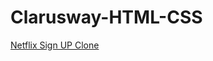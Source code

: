 # Clarusway-HTML-CSS
[Netflix Sign UP Clone](https://anthonyharold67.github.io/Clarusway-HTML-CSS/netflix/)
